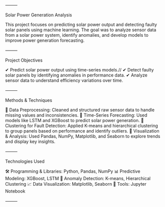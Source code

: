 
⸻

Solar Power Generation Analysis

This project focuses on predicting solar power output and detecting faulty solar panels using machine learning. The goal was to analyze sensor data from a solar power system, identify anomalies, and develop models to improve power generation forecasting.

⸻

Project Objectives

✔ Predict solar power output using time-series models.//
✔ Detect faulty solar panels by identifying anomalies in performance data.
✔ Analyze sensor data to understand efficiency variations over time.

⸻

Methods & Techniques

🔹 Data Preprocessing: Cleaned and structured raw sensor data to handle missing values and inconsistencies.
🔹 Time-Series Forecasting: Used models like LSTM and XGBoost to predict solar power generation.
🔹 Clustering for Fault Detection: Applied K-means and hierarchical clustering to group panels based on performance and identify outliers.
🔹 Visualization & Analysis: Used Pandas, NumPy, Matplotlib, and Seaborn to explore trends and display key insights.

⸻

Technologies Used

🛠 Programming & Libraries: Python, Pandas, NumPy
📊 Predictive Modeling: XGBoost, LSTM
📌 Anomaly Detection: K-means, Hierarchical Clustering
📈 Data Visualization: Matplotlib, Seaborn
📝 Tools: Jupyter Notebook

⸻
